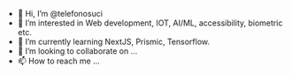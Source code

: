 - 👋 Hi, I’m @telefonosuci
- 👀 I’m interested in Web development, IOT, AI/ML, accessibility, biometric etc.
- 🌱 I’m currently learning NextJS, Prismic, Tensorflow.
- 💞️ I’m looking to collaborate on ...
- 📫 How to reach me ...

<!---
telefonosuci/telefonosuci is a ✨ special ✨ repository because its `README.md` (this file) appears on your GitHub profile.
You can click the Preview link to take a look at your changes.
--->
